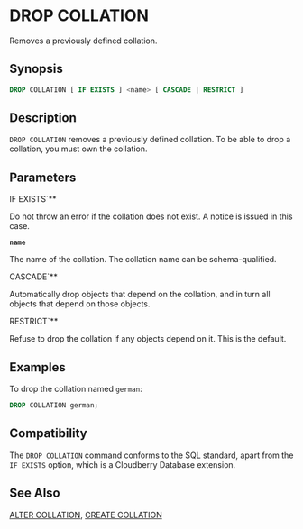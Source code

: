 # DROP COLLATION

Removes a previously defined collation.

## Synopsis

```sql
DROP COLLATION [ IF EXISTS ] <name> [ CASCADE | RESTRICT ]
```

## Description

`DROP COLLATION` removes a previously defined collation. To be able to drop a collation, you must own the collation.

## Parameters

IF EXISTS`**

Do not throw an error if the collation does not exist. A notice is issued in this case.

**`name`**

The name of the collation. The collation name can be schema-qualified.

CASCADE`**

Automatically drop objects that depend on the collation, and in turn all objects that depend on those objects.

RESTRICT`**

Refuse to drop the collation if any objects depend on it. This is the default.

## Examples

To drop the collation named `german`:

```sql
DROP COLLATION german;
```

## Compatibility

The `DROP COLLATION` command conforms to the SQL standard, apart from the `IF EXISTS` option, which is a Cloudberry Database extension.

## See Also

[ALTER COLLATION](/docs/sql-statements/sql-stmt-alter-collation.md), [CREATE COLLATION](/docs/sql-statements/sql-stmt-create-collation.md)




